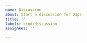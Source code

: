 ```yaml
---
name: Discussion
about: Start a discussion for Dapr
title: ''
labels: kind/discussion
assignees: ''

---
```

